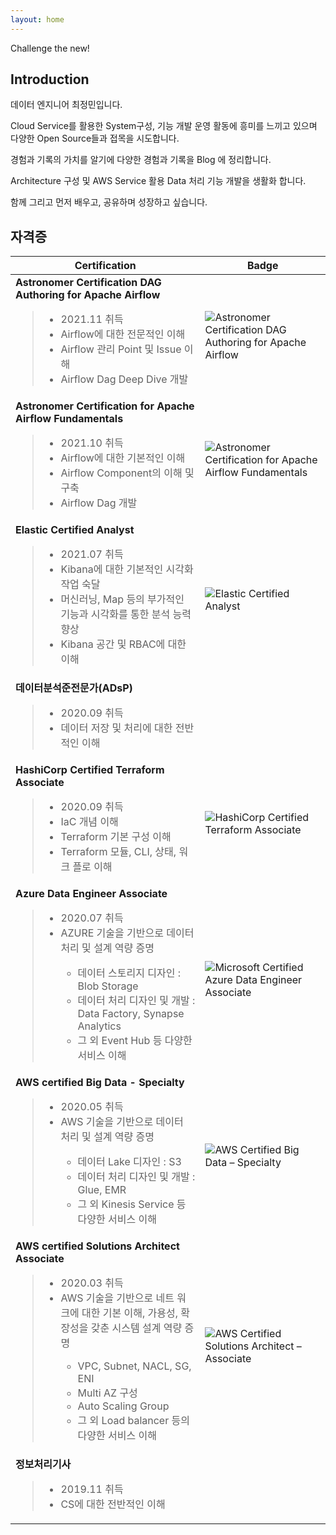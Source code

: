 ```yaml
---
layout: home
---
```


Challenge the new!

## Introduction

데이터 엔지니어 최정민입니다.

Cloud Service를 활용한 System구성, 기능 개발 운영 활동에 흥미를 느끼고 있으며 다양한 Open Source들과 접목을 시도합니다.

경험과 기록의 가치를 알기에 다양한 경험과 기록을 Blog 에 정리합니다.

Architecture 구성 및 AWS Service 활용 Data 처리 기능 개발을 생활화 합니다.

함께 그리고 먼저 배우고, 공유하며 성장하고 싶습니다.

## 자격증

| Certification                                                | Badge                                                        |
| ------------------------------------------------------------ | ------------------------------------------------------------ |
| **Astronomer Certification DAG Authoring for Apache Airflow** <blockquote><ul><li>2021.11 취득</li><li>Airflow에 대한 전문적인 이해</li><li>Airflow 관리 Point 및 Issue 이해</li><li>Airflow Dag Deep Dive 개발</li></ul></blockquote> | ![Astronomer Certification DAG Authoring for Apache Airflow](file://C:\Users\jungmin.choi\Desktop\DMS\%ED%98%91%EC%97%85%EB%8F%84%EA%B5%AC%20%EC%82%AC%EC%9A%A9%20guide\%EA%B8%B0%EC%88%A0%EB%B8%94%EB%A1%9C%EA%B7%B8%20%EC%9E%91%EC%84%B1%20%EA%B0%80%EC%9D%B4%EB%93%9C\cjungm.github.io\Images\Astronomer%20Certification%20DAG%20Authoring%20for%20Apache%20Airflow.png?lastModify=1650501495) |
| **Astronomer Certification for Apache Airflow Fundamentals** <blockquote><ul><li>2021.10 취득</li><li>Airflow에 대한 기본적인 이해</li><li>Airflow Component의 이해 및 구축</li><li>Airflow Dag 개발</li></ul></blockquote> | ![Astronomer Certification for Apache Airflow Fundamentals](file://C:\Users\jungmin.choi\Desktop\DMS\%ED%98%91%EC%97%85%EB%8F%84%EA%B5%AC%20%EC%82%AC%EC%9A%A9%20guide\%EA%B8%B0%EC%88%A0%EB%B8%94%EB%A1%9C%EA%B7%B8%20%EC%9E%91%EC%84%B1%20%EA%B0%80%EC%9D%B4%EB%93%9C\cjungm.github.io\Images\Astronomer%20Certification%20for%20Apache%20Airflow%20Fundamentals.png?lastModify=1650501495) |
| **Elastic Certified Analyst** <blockquote><ul><li>2021.07 취득</li><li>Kibana에 대한 기본적인 시각화 작업 숙달</li><li>머신러닝, Map 등의 부가적인 기능과 시각화를 통한 분석 능력 향상</li><li>Kibana 공간 및 RBAC에 대한 이해</li></ul></blockquote> | ![Elastic Certified Analyst](file://C:\Users\jungmin.choi\Desktop\DMS\%ED%98%91%EC%97%85%EB%8F%84%EA%B5%AC%20%EC%82%AC%EC%9A%A9%20guide\%EA%B8%B0%EC%88%A0%EB%B8%94%EB%A1%9C%EA%B7%B8%20%EC%9E%91%EC%84%B1%20%EA%B0%80%EC%9D%B4%EB%93%9C\cjungm.github.io\Images\Elastic%20Certified%20Analyst.png?lastModify=1650501495) |
| **데이터분석준전문가(ADsP)** <blockquote><ul><li>2020.09 취득</li><li>데이터 저장 및 처리에 대한 전반적인 이해</li></ul></blockquote> |                                                              |
| **HashiCorp Certified Terraform Associate** <blockquote><ul><li>2020.09 취득</li><li>IaC 개념 이해</li><li>Terraform 기본 구성 이해</li><li>Terraform 모듈, CLI, 상태, 워크 플로 이해</li></ul></blockquote> | ![HashiCorp Certified Terraform Associate](file://C:\Users\jungmin.choi\Desktop\DMS\%ED%98%91%EC%97%85%EB%8F%84%EA%B5%AC%20%EC%82%AC%EC%9A%A9%20guide\%EA%B8%B0%EC%88%A0%EB%B8%94%EB%A1%9C%EA%B7%B8%20%EC%9E%91%EC%84%B1%20%EA%B0%80%EC%9D%B4%EB%93%9C\cjungm.github.io\Images\HashiCorp%20Certified%20Terraform%20Associate.png?lastModify=1650501495) |
| **Azure  Data Engineer Associate** <blockquote><ul><li>2020.07 취득</li><li>AZURE 기술을 기반으로 데이터 처리 및 설계 역량 증명</li><ul><li>데이터 스토리지 디자인 : Blob Storage</li><li>데이터 처리 디자인 및 개발 : Data Factory, Synapse Analytics</li><li>그 외 Event Hub 등 다양한 서비스 이해</li></ul></ul></blockquote> | ![Microsoft Certified Azure Data Engineer Associate](file://C:\Users\jungmin.choi\Desktop\DMS\%ED%98%91%EC%97%85%EB%8F%84%EA%B5%AC%20%EC%82%AC%EC%9A%A9%20guide\%EA%B8%B0%EC%88%A0%EB%B8%94%EB%A1%9C%EA%B7%B8%20%EC%9E%91%EC%84%B1%20%EA%B0%80%EC%9D%B4%EB%93%9C\cjungm.github.io\Images\Microsoft%20Certified%20Azure%20Data%20Engineer%20Associate.png?lastModify=1650501495) |
| **AWS certified  Big Data - Specialty** <blockquote><ul><li>2020.05 취득</li><li>AWS 기술을 기반으로 데이터 처리 및 설계 역량 증명</li><ul><li>  데이터 Lake 디자인 : S3 </li><li>데이터 처리 디자인 및 개발 : Glue, EMR</li><li>그 외 Kinesis Service 등 다양한 서비스 이해</li></ul></ul></blockquote> | ![AWS Certified Big Data – Specialty](file://C:\Users\jungmin.choi\Desktop\DMS\%ED%98%91%EC%97%85%EB%8F%84%EA%B5%AC%20%EC%82%AC%EC%9A%A9%20guide\%EA%B8%B0%EC%88%A0%EB%B8%94%EB%A1%9C%EA%B7%B8%20%EC%9E%91%EC%84%B1%20%EA%B0%80%EC%9D%B4%EB%93%9C\cjungm.github.io\Images\AWS%20Certified%20Big%20Data%20%E2%80%93%20Specialty.png?lastModify=1650501495) |
| **AWS certified  Solutions Architect  Associate** <blockquote><ul><li>2020.03 취득</li><li>AWS 기술을 기반으로 네트 워크에 대한 기본 이해, 가용성, 확장성을 갖춘 시스템 설계 역량 증명</li><ul><li>VPC, Subnet, NACL, SG, ENI</li><li>Multi AZ 구성</li><li>Auto Scaling Group</li><li>그 외 Load balancer 등의 다양한 서비스 이해 </li></ul></ul></blockquote> | ![AWS Certified Solutions Architect – Associate](file://C:\Users\jungmin.choi\Desktop\DMS\%ED%98%91%EC%97%85%EB%8F%84%EA%B5%AC%20%EC%82%AC%EC%9A%A9%20guide\%EA%B8%B0%EC%88%A0%EB%B8%94%EB%A1%9C%EA%B7%B8%20%EC%9E%91%EC%84%B1%20%EA%B0%80%EC%9D%B4%EB%93%9C\cjungm.github.io\Images\AWS%20Certified%20Solutions%20Architect%20%E2%80%93%20Associate.png?lastModify=1650501495) |
| **정보처리기사** <blockquote><ul><li>2019.11 취득</li><li>CS에 대한 전반적인 이해</li></ul></blockquote> |                                                              |
